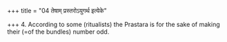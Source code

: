 +++
title = "04 तेषाम् प्रस्तरोऽयुगर्थ इत्येके"

+++
4. According to some (ritualists) the Prastara is for the sake of making their (=of the bundles) number odd.  

